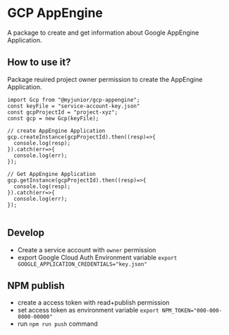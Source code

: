 # GCP AppEngine

A package to create and get information about Google AppEngine Application. 

## How to use it?

Package reuired project owner permission to create the AppEngine Application. 


```
import Gcp from "@myjunior/gcp-appengine";
const keyFile = "service-account-key.json"
const gcpProjectId = "project-xyz";
const gcp = new Gcp(keyFile);

// create AppEngine Application
gcp.createInstance(gcpProjectId).then((resp)=>{
  console.log(resp);
}).catch(err=>{
  console.log(err);
});

// Get AppEngine Application
gcp.getInstance(gcpProjectId).then((resp)=>{
  console.log(resp);
}).catch(err=>{
  console.log(err);
});


```


## Develop 

* Create a service account with `owner` permission 
* export Google Cloud Auth Environment variable `export GOOGLE_APPLICATION_CREDENTIALS="key.json"`

## NPM publish 

* create a access token with read+publish permission
* set access token as environment variable `export NPM_TOKEN="000-000-0000-00000"`
* run `npm run push` command 

